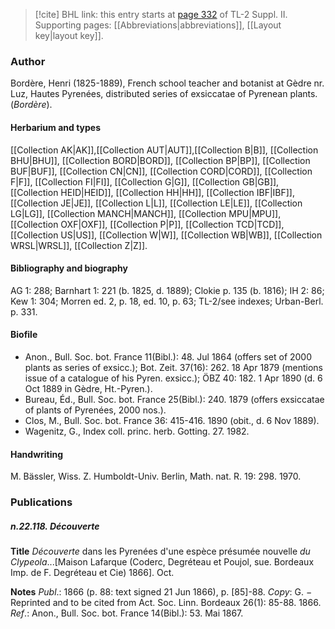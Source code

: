 > [!cite] BHL link: this entry starts at [page 332](https://www.biodiversitylibrary.org/item/103859#page/342/mode/1up) of TL-2 Suppl. II.
> Supporting pages: [[Abbreviations|abbreviations]], [[Layout key|layout key]].

### Author

Bordère, Henri (1825-1889), French school teacher and botanist at Gèdre nr. Luz, Hautes Pyrenées, distributed series of exsiccatae of Pyrenean plants. (*Bordère*).

#### Herbarium and types

[[Collection AK|AK]],[[Collection AUT|AUT]],[[Collection B|B]], [[Collection BHU|BHU]], [[Collection BORD|BORD]], [[Collection BP|BP]], [[Collection BUF|BUF]], [[Collection CN|CN]], [[Collection CORD|CORD]], [[Collection F|F]], [[Collection FI|FI]], [[Collection G|G]], [[Collection GB|GB]], [[Collection HEID|HEID]], [[Collection HH|HH]], [[Collection IBF|IBF]], [[Collection JE|JE]], [[Collection L|L]], [[Collection LE|LE]], [[Collection LG|LG]], [[Collection MANCH|MANCH]], [[Collection MPU|MPU]], [[Collection OXF|OXF]], [[Collection P|P]], [[Collection TCD|TCD]], [[Collection US|US]], [[Collection W|W]], [[Collection WB|WB]], [[Collection WRSL|WRSL]], [[Collection Z|Z]].

#### Bibliography and biography

AG 1: 288; Barnhart 1: 221 (b. 1825, d. 1889); Clokie p. 135 (b. 1816); IH 2: 86; Kew 1: 304; Morren ed. 2, p. 18, ed. 10, p. 63; TL-2/see indexes; Urban-Berl. p. 331.

#### Biofile

- Anon., Bull. Soc. bot. France 11(Bibl.): 48. Jul 1864 (offers set of 2000 plants as series of exsicc.); Bot. Zeit. 37(16): 262. 18 Apr 1879 (mentions issue of a catalogue of his Pyren. exsicc.); ÖBZ 40: 182. 1 Apr 1890 (d. 6 Oct 1889 in Gèdre, Ht.-Pyren.).
- Bureau, Éd., Bull. Soc. bot. France 25(Bibl.): 240. 1879 (offers exsiccatae of plants of Pyrenées, 2000 nos.).
- Clos, M., Bull. Soc. bot. France 36: 415-416. 1890 (obit., d. 6 Nov 1889).
- Wagenitz, G., Index coll. princ. herb. Gotting. 27. 1982.

#### Handwriting

M. Bässler, Wiss. Z. Humboldt-Univ. Berlin, Math. nat. R. 19: 298. 1970.

### Publications

##### n.22.118. Découverte

**Title**
*Découverte* dans les Pyrenées d'une espèce présumée nouvelle *du Clypeola*...\[Maison Lafarque (Coderc, Degréteau et Poujol, sue. Bordeaux Imp. de F. Degréteau et Cie) 1866\]. Oct.

**Notes**
*Publ*.: 1866 (p. 88: text signed 21 Jun 1866), p. \[85\]-88. *Copy*: G. − Reprinted and to be cited from Act. Soc. Linn. Bordeaux 26(1): 85-88. 1866.
*Ref*.: Anon., Bull. Soc. bot. France 14(Bibl.): 53. Mai 1867.

